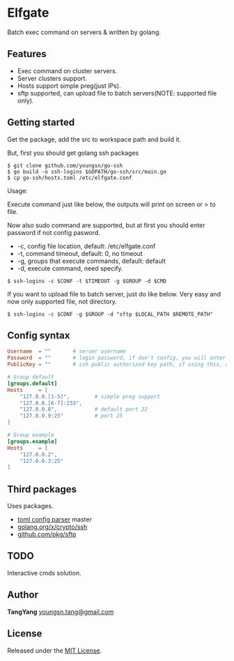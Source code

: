 # Elfgate

Batch exec command on servers &amp; written by golang.

## Features

- Exec command on cluster servers.
- Server clusters support.
- Hosts support simple preg(just IPs).
- sftp supported, can upload file to batch servers(NOTE: supported file only).

## Getting started

Get the package, add the src to workspace path and build it.

But, first you should get golang ssh packages

```shell
$ git clone github.com/youngsn/go-ssh
$ go build -o ssh-logins $GOPATH/go-ssh/src/main.go
$ cp go-ssh/hosts.toml /etc/elfgate.conf
```

Usage:

Execute command just like below, the outputs will print on screen or > to file.

Now also sudo command are supported, but at first you should enter password if not config pasword.

- -c, config file location, default: /etc/elfgate.conf
- -t, command timeout, default: 0, no timeout
- -g, groups that execute commands, default: default
- -d, execute command, need specify.

```shell
$ ssh-logins -c $CONF -t $TIMEOUT -g $GROUP -d $CMD
```

If you want to upload file to batch server, just do like below. Very easy and now only supported file, not directory.

```shell
$ ssh-logins -c $CONF -g $GROUP -d "sftp $LOCAL_PATH $REMOTE_PATH"
```

## Config syntax
```toml
Username  = ""       # server username
Password  = ""       # login password, if don't config, you will enter through stdin
PublicKey = ""       # ssh public authorized key path, if using this, add here

# Group default
[groups.default]
Hosts     = [
    "127.0.0.[1-5]",        # simple preg support
    "127.0.0.[6-7]:233",
    "127.0.0.8",            # default port 22
    "127.0.0.9:25"          # port 25
]

# Group example
[groups.example]
Hosts     = [
    "127.0.0.2",
    "127.0.0.3:25"
]
```


## Third packages

Uses packages.

- [toml config parser](https://github.com/BurntSushi/toml) master
- [golang.org/x/crypto/ssh](https://github.com/golang/crypto)
- [github.com/pkg/sftp](https://github.com/pkg/sftp)

## TODO

Interactive cmds solution.

## Author

**TangYang**
<youngsn.tang@gmail.com>

## License

Released under the [MIT License](https://github.com/youngsn/go-ssh/blob/master/LICENSE).
